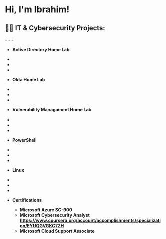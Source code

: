 <h1>Hi, I'm Ibrahim!   
<h2>👨‍💻 IT & Cybersecurity Projects:</h2>
-
-
-

- <b> Active Directory Home Lab </b>
-
-
-
    
- <b> Okta Home Lab </b>
-
-
-

- <b> Vulnerability Managament Home Lab <b>
-
-
-
  
- <b> PowerShell </b>
-
-
-
   
- <b> Linux </b>
-
-
-

- <b> Certifications </b>
  - Microsoft Azure SC-900 
  - Microsoft Cybersecurity Analyst https://www.coursera.org/account/accomplishments/specialization/EYUQGVGKC7ZH
  - Microsoft Cloud Support Associate 



